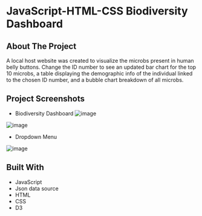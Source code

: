 # JavaScript-HTML-CSS Biodiversity Dashboard

## About The Project
A local host website was created to visualize the microbs present in human belly buttons. Change the ID number to see an updated bar chart for the top 10 microbs, a table displaying the demographic info of the individual linked to the chosen ID number, and a bubble chart breakdown of all microbs.

## Project Screenshots
* Biodiversity Dashboard
![image](https://user-images.githubusercontent.com/78496051/132564379-6c3391b5-94c8-4547-9412-bd80c55cc445.png)

![image](https://user-images.githubusercontent.com/78496051/132563873-96051a58-4765-44e2-8aee-8e2b367de9d7.png)

* Dropdown Menu

![image](https://user-images.githubusercontent.com/78496051/132564229-62db38fc-5175-447e-9699-0a5cc2721f1c.png)

## Built With
* JavaScript
* Json data source
* HTML
* CSS
* D3
